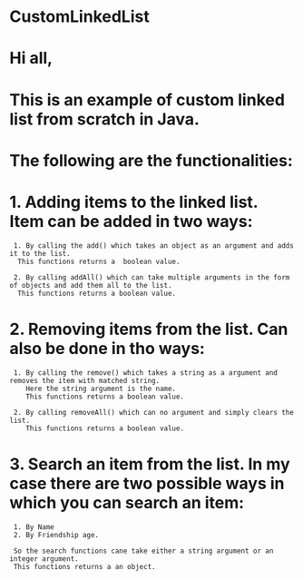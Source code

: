 # CustomLinkedList 

# Hi all,
# This is an example of custom linked list from scratch in Java.

# The following are the functionalities:

# 1. Adding items to the linked list. Item can be added in two ways:
     1. By calling the add() which takes an object as an argument and adds it to the list.
      This functions returns a  boolean value.

     2. By calling addAll() which can take multiple arguments in the form of objects and add them all to the list.
      This functions returns a boolean value.


# 2. Removing items from the list. Can also be done in tho ways:
     1. By calling the remove() which takes a string as a argument and removes the item with matched string.
        Here the string argument is the name.
        This functions returns a boolean value.

     2. By calling removeAll() which can no argument and simply clears the list.
        This functions returns a boolean value.

# 3. Search an item from the list. In my case there are two possible ways in which you can search an item:
     1. By Name
     2. By Friendship age. 
     
     So the search functions cane take either a string argument or an integer argument.
     This functions returns a an object.
